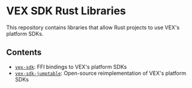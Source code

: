 # VEX SDK Rust Libraries

This repository contains libraries that allow Rust projects to use VEX's platform SDKs.

## Contents

- [`vex-sdk`]: FFI bindings to VEX's platform SDKs
- [`vex-sdk-jumptable`]: Open-source reimplementation of VEX's platform SDKs

[`vex-sdk`]: ./packages/vex-sdk
[`vex-sdk-jumptable`]: ./packages/vex-sdk-jumptable
